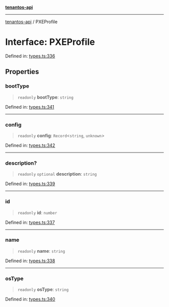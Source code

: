 [**tenantos-api**](../README.md)

***

[tenantos-api](../globals.md) / PXEProfile

# Interface: PXEProfile

Defined in: [types.ts:336](https://github.com/shadmanZero/tenantos-api/blob/fe61944d7cb3ee6cc3061a8309e45287291cb501/src/types.ts#L336)

## Properties

### bootType

> `readonly` **bootType**: `string`

Defined in: [types.ts:341](https://github.com/shadmanZero/tenantos-api/blob/fe61944d7cb3ee6cc3061a8309e45287291cb501/src/types.ts#L341)

***

### config

> `readonly` **config**: `Record`\<`string`, `unknown`\>

Defined in: [types.ts:342](https://github.com/shadmanZero/tenantos-api/blob/fe61944d7cb3ee6cc3061a8309e45287291cb501/src/types.ts#L342)

***

### description?

> `readonly` `optional` **description**: `string`

Defined in: [types.ts:339](https://github.com/shadmanZero/tenantos-api/blob/fe61944d7cb3ee6cc3061a8309e45287291cb501/src/types.ts#L339)

***

### id

> `readonly` **id**: `number`

Defined in: [types.ts:337](https://github.com/shadmanZero/tenantos-api/blob/fe61944d7cb3ee6cc3061a8309e45287291cb501/src/types.ts#L337)

***

### name

> `readonly` **name**: `string`

Defined in: [types.ts:338](https://github.com/shadmanZero/tenantos-api/blob/fe61944d7cb3ee6cc3061a8309e45287291cb501/src/types.ts#L338)

***

### osType

> `readonly` **osType**: `string`

Defined in: [types.ts:340](https://github.com/shadmanZero/tenantos-api/blob/fe61944d7cb3ee6cc3061a8309e45287291cb501/src/types.ts#L340)
